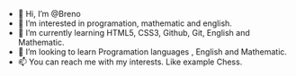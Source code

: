 - 👋 Hi, I’m @Breno
- 👀 I’m interested in programation, mathematic and english.
- 🌱 I’m currently learning HTML5, CSS3, Github, Git, English and Mathematic.
- 💞️ I’m looking to learn Programation languages , English and Mathematic.
- 📫 You can reach me with my interests. Like example Chess.
 
